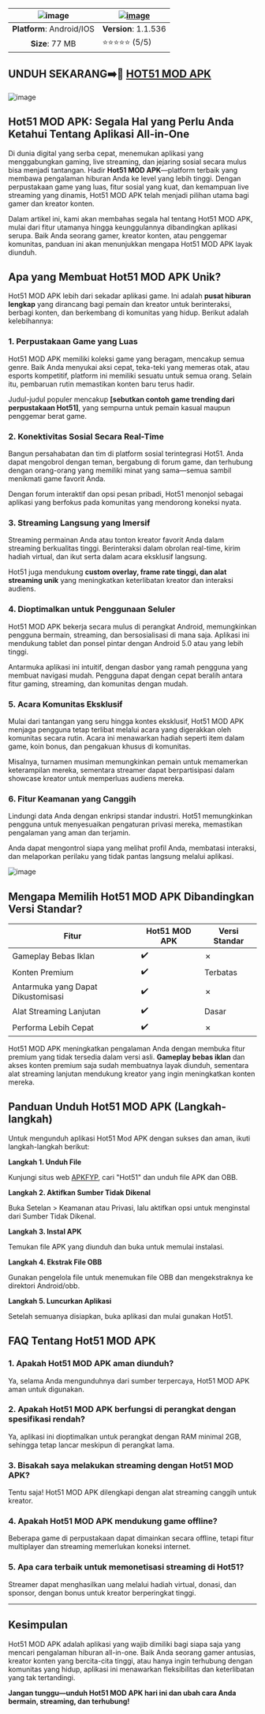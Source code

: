 |![image](https://github.com/user-attachments/assets/7c2e128f-eaf1-4385-9483-dc38d57fe057) | [![image](https://github.com/user-attachments/assets/2add5690-3960-42b6-9668-4a0cbb620b13)](https://apkfyp.com/hot51.html) |
|:-------------------------------------------------:|-----------------------|
| **Platform**: Android/IOS                       | **Version**: 1.1.536      |
| **Size**: 77 MB                                  | ⭐⭐⭐⭐⭐ (5/5) |

## UNDUH SEKARANG➡️📱 [HOT51 MOD APK](https://bom.so/StNaqJ)

![image](https://github.com/user-attachments/assets/7d4bec0e-d7e4-4ac7-8bbe-dc568b01b250)

## **Hot51 MOD APK: Segala Hal yang Perlu Anda Ketahui Tentang Aplikasi All-in-One**  

Di dunia digital yang serba cepat, menemukan aplikasi yang menggabungkan gaming, live streaming, dan jejaring sosial secara mulus bisa menjadi tantangan. Hadir **Hot51 MOD APK**—platform terbaik yang membawa pengalaman hiburan Anda ke level yang lebih tinggi. Dengan perpustakaan game yang luas, fitur sosial yang kuat, dan kemampuan live streaming yang dinamis, Hot51 MOD APK telah menjadi pilihan utama bagi gamer dan kreator konten.  

Dalam artikel ini, kami akan membahas segala hal tentang Hot51 MOD APK, mulai dari fitur utamanya hingga keunggulannya dibandingkan aplikasi serupa. Baik Anda seorang gamer, kreator konten, atau penggemar komunitas, panduan ini akan menunjukkan mengapa Hot51 MOD APK layak diunduh.  

## **Apa yang Membuat Hot51 MOD APK Unik?**  

Hot51 MOD APK lebih dari sekadar aplikasi game. Ini adalah **pusat hiburan lengkap** yang dirancang bagi pemain dan kreator untuk berinteraksi, berbagi konten, dan berkembang di komunitas yang hidup. Berikut adalah kelebihannya:  

### **1. Perpustakaan Game yang Luas**  
Hot51 MOD APK memiliki koleksi game yang beragam, mencakup semua genre. Baik Anda menyukai aksi cepat, teka-teki yang memeras otak, atau esports kompetitif, platform ini memiliki sesuatu untuk semua orang. Selain itu, pembaruan rutin memastikan konten baru terus hadir.  

Judul-judul populer mencakup **[sebutkan contoh game trending dari perpustakaan Hot51]**, yang sempurna untuk pemain kasual maupun penggemar berat game.  

### **2. Konektivitas Sosial Secara Real-Time**  
Bangun persahabatan dan tim di platform sosial terintegrasi Hot51. Anda dapat mengobrol dengan teman, bergabung di forum game, dan terhubung dengan orang-orang yang memiliki minat yang sama—semua sambil menikmati game favorit Anda.  

Dengan forum interaktif dan opsi pesan pribadi, Hot51 menonjol sebagai aplikasi yang berfokus pada komunitas yang mendorong koneksi nyata.  

### **3. Streaming Langsung yang Imersif**  
Streaming permainan Anda atau tonton kreator favorit Anda dalam streaming berkualitas tinggi. Berinteraksi dalam obrolan real-time, kirim hadiah virtual, dan ikut serta dalam acara eksklusif langsung.  

Hot51 juga mendukung **custom overlay, frame rate tinggi, dan alat streaming unik** yang meningkatkan keterlibatan kreator dan interaksi audiens.  

### **4. Dioptimalkan untuk Penggunaan Seluler**  
Hot51 MOD APK bekerja secara mulus di perangkat Android, memungkinkan pengguna bermain, streaming, dan bersosialisasi di mana saja. Aplikasi ini mendukung tablet dan ponsel pintar dengan Android 5.0 atau yang lebih tinggi.  

Antarmuka aplikasi ini intuitif, dengan dasbor yang ramah pengguna yang membuat navigasi mudah. Pengguna dapat dengan cepat beralih antara fitur gaming, streaming, dan komunitas dengan mudah.  

### **5. Acara Komunitas Eksklusif**  
Mulai dari tantangan yang seru hingga kontes eksklusif, Hot51 MOD APK menjaga pengguna tetap terlibat melalui acara yang digerakkan oleh komunitas secara rutin. Acara ini menawarkan hadiah seperti item dalam game, koin bonus, dan pengakuan khusus di komunitas.  

Misalnya, turnamen musiman memungkinkan pemain untuk memamerkan keterampilan mereka, sementara streamer dapat berpartisipasi dalam showcase kreator untuk memperluas audiens mereka.  

### **6. Fitur Keamanan yang Canggih**  
Lindungi data Anda dengan enkripsi standar industri. Hot51 memungkinkan pengguna untuk menyesuaikan pengaturan privasi mereka, memastikan pengalaman yang aman dan terjamin.  

Anda dapat mengontrol siapa yang melihat profil Anda, membatasi interaksi, dan melaporkan perilaku yang tidak pantas langsung melalui aplikasi.  

![image](https://github.com/user-attachments/assets/fb8ccb82-1f21-4bc9-8199-edf655c70ecb)

## **Mengapa Memilih Hot51 MOD APK Dibandingkan Versi Standar?**  

| **Fitur**                     | **Hot51 MOD APK** | **Versi Standar** |  
|--------------------------------|-------------------|-------------------|  
| Gameplay Bebas Iklan          | ✔️                | ✗                 |  
| Konten Premium                | ✔️                | Terbatas          |  
| Antarmuka yang Dapat Dikustomisasi | ✔️           | ✗                 |  
| Alat Streaming Lanjutan       | ✔️                | Dasar             |  
| Performa Lebih Cepat          | ✔️                | ✗                 |  

Hot51 MOD APK meningkatkan pengalaman Anda dengan membuka fitur premium yang tidak tersedia dalam versi asli. **Gameplay bebas iklan** dan akses konten premium saja sudah membuatnya layak diunduh, sementara alat streaming lanjutan mendukung kreator yang ingin meningkatkan konten mereka.  

## **Panduan Unduh Hot51 MOD APK (Langkah-langkah)**  

Untuk mengunduh aplikasi Hot51 Mod APK dengan sukses dan aman, ikuti langkah-langkah berikut:

**Langkah 1. Unduh File**

Kunjungi situs web [APKFYP](https://apkfyp.com/), cari "Hot51" dan unduh file APK dan OBB.

**Langkah 2. Aktifkan Sumber Tidak Dikenal**

Buka Setelan > Keamanan atau Privasi, lalu aktifkan opsi untuk menginstal dari Sumber Tidak Dikenal.

**Langkah 3. Instal APK**

Temukan file APK yang diunduh dan buka untuk memulai instalasi.

**Langkah 4. Ekstrak File OBB**

Gunakan pengelola file untuk menemukan file OBB dan mengekstraknya ke direktori Android/obb.

**Langkah 5. Luncurkan Aplikasi**

Setelah semuanya disiapkan, buka aplikasi dan mulai gunakan Hot51.

## **FAQ Tentang Hot51 MOD APK**  

### **1. Apakah Hot51 MOD APK aman diunduh?**  
Ya, selama Anda mengunduhnya dari sumber terpercaya, Hot51 MOD APK aman untuk digunakan.  

### **2. Apakah Hot51 MOD APK berfungsi di perangkat dengan spesifikasi rendah?**  
Ya, aplikasi ini dioptimalkan untuk perangkat dengan RAM minimal 2GB, sehingga tetap lancar meskipun di perangkat lama.  

### **3. Bisakah saya melakukan streaming dengan Hot51 MOD APK?**  
Tentu saja! Hot51 MOD APK dilengkapi dengan alat streaming canggih untuk kreator.  

### **4. Apakah Hot51 MOD APK mendukung game offline?**  
Beberapa game di perpustakaan dapat dimainkan secara offline, tetapi fitur multiplayer dan streaming memerlukan koneksi internet.  

### **5. Apa cara terbaik untuk memonetisasi streaming di Hot51?**  
Streamer dapat menghasilkan uang melalui hadiah virtual, donasi, dan sponsor, dengan bonus untuk kreator berperingkat tinggi.  

---

## **Kesimpulan**  

Hot51 MOD APK adalah aplikasi yang wajib dimiliki bagi siapa saja yang mencari pengalaman hiburan all-in-one. Baik Anda seorang gamer antusias, kreator konten yang bercita-cita tinggi, atau hanya ingin terhubung dengan komunitas yang hidup, aplikasi ini menawarkan fleksibilitas dan keterlibatan yang tak tertandingi.  

**Jangan tunggu—unduh Hot51 MOD APK hari ini dan ubah cara Anda bermain, streaming, dan terhubung!**  
